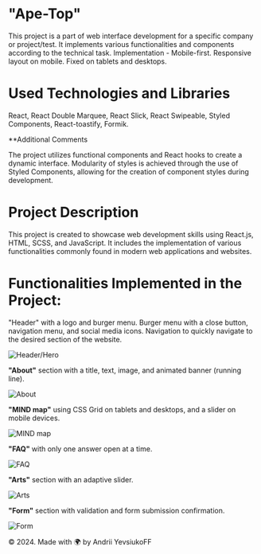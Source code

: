 # "Ape-Top"
This project is a part of web interface development for a specific company or project/test. It implements various functionalities and components according to the technical task. Implementation - Mobile-first. Responsive layout on mobile. Fixed on tablets and desktops.

# Used Technologies and Libraries
React, React Double Marquee, React Slick, React Swipeable, Styled Components, React-toastify, Formik.

**Additional Comments

The project utilizes functional components and React hooks to create a dynamic interface. Modularity of styles is achieved through the use of Styled Components, allowing for the creation of component styles during development.

# Project Description
This project is created to showcase web development skills using React.js, HTML, SCSS, and JavaScript. It includes the implementation of various functionalities commonly found in modern web applications and websites.

# Functionalities Implemented in the Project:
"Header" with a logo and burger menu. 
Burger menu with a close button, navigation menu, and social media icons. Navigation to quickly navigate to the desired section of the website.

![Header/Hero](https://github.com/Andrey-EOFF/ape-top/tree/master/src/Images/Readme/header)

**"About"** section with a title, text, image, and animated banner (running line).

![About](https://github.com/Andrey-EOFF/ape-top/tree/master/src/Images/Readme/about)

**"MIND map"** using CSS Grid on tablets and desktops, and a slider on mobile devices.

![MIND map](https://github.com/Andrey-EOFF/ape-top/tree/master/src/Images/Readme/mind)

**"FAQ"** with only one answer open at a time.

![FAQ](https://github.com/Andrey-EOFF/ape-top/tree/master/src/Images/Readme/FAQ)

**"Arts"** section with an adaptive slider.

![Arts](https://github.com/Andrey-EOFF/ape-top/tree/master/src/Images/Readme/arts)

**"Form"** section with validation and form submission confirmation.

![Form](https://github.com/Andrey-EOFF/ape-top/tree/master/src/Images/Readme/form)

© 2024. Made with 🌍 by Andrii YevsiukoFF
